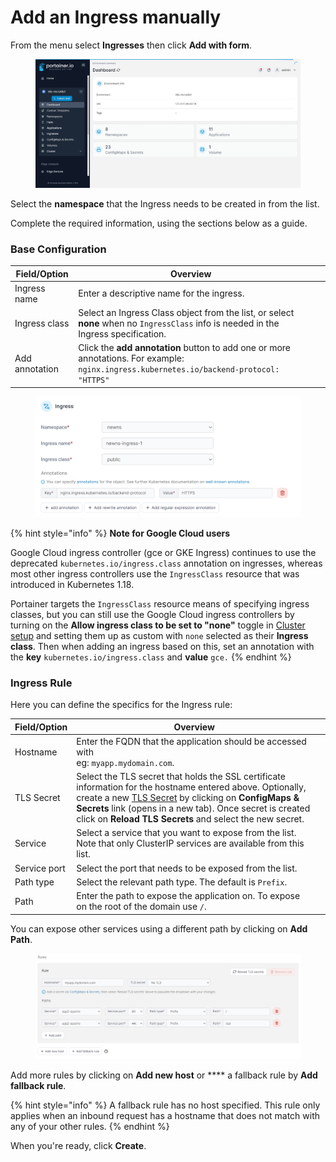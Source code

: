 # Add an Ingress manually

From the menu select **Ingresses** then click **Add with form**.

<figure><img src="../../../.gitbook/assets/2.16-Ingress-add-form.gif" alt=""><figcaption></figcaption></figure>

Select the **namespace** that the Ingress needs to be created in from the list.

Complete the required information, using the sections below as a guide.

### Base Configuration

<table><thead><tr><th>Field/Option</th><th>Overview</th><th data-hidden></th><th data-hidden></th></tr></thead><tbody><tr><td>Ingress name</td><td>Enter a descriptive name for the ingress.</td><td></td><td></td></tr><tr><td>Ingress class</td><td>Select an Ingress Class object from the list, or select <strong>none</strong> when no <code>IngressClass</code> info is needed in the Ingress specification.</td><td></td><td></td></tr><tr><td>Add annotation</td><td>Click the <strong>add annotation</strong> button to add one or more annotations. For example:<br><code>nginx.ingress.kubernetes.io/backend-protocol: "HTTPS"</code></td><td></td><td></td></tr></tbody></table>

<figure><img src="../../../.gitbook/assets/2.16-ingress-form-baseconf.png" alt=""><figcaption></figcaption></figure>

{% hint style="info" %}
**Note for Google Cloud users**

Google Cloud ingress controller (gce or GKE Ingress) continues to use the deprecated `kubernetes.io/ingress.class` annotation on ingresses, whereas most other ingress controllers use the `IngressClass` resource that was introduced in Kubernetes 1.18.

Portainer targets the `IngressClass` resource means of specifying ingress classes, but you can still use the Google Cloud ingress controllers by turning on the **Allow ingress class to be set to "none"** toggle in [Cluster setup](../cluster/setup.md#ingress-controllers) and setting them up as custom with `none` selected as their **Ingress class**. Then when adding an ingress based on this, set an annotation with the **key** `kubernetes.io/ingress.class` and **value** `gce.`
{% endhint %}

### Ingress Rule

Here you can define the specifics for the Ingress rule:

<table><thead><tr><th>Field/Option</th><th>Overview</th><th data-hidden></th></tr></thead><tbody><tr><td>Hostname</td><td>Enter the FQDN that the application should be accessed with<br>eg: <code>myapp.mydomain.com</code>.</td><td></td></tr><tr><td>TLS Secret</td><td>Select the TLS secret that holds the SSL certificate information for the hostname entered above. Optionally, create a new <a href="../configurations/add-1.md">TLS Secret</a> by clicking on <strong>ConfigMaps &#x26; Secrets</strong> link (opens in a new tab). Once secret is created click on <strong>Reload TLS Secrets</strong> and select the new secret.</td><td></td></tr><tr><td>Service</td><td>Select a service that you want to expose from the list. Note that only ClusterIP services are available from this list.</td><td></td></tr><tr><td>Service port</td><td>Select the port that needs to be exposed from the list.</td><td></td></tr><tr><td>Path type</td><td>Select the relevant path type. The default is <code>Prefix</code>.</td><td></td></tr><tr><td>Path</td><td>Enter the path to expose the application on. To expose on the root of the domain use <code>/</code>.</td><td></td></tr></tbody></table>

You can expose other services using a different path by clicking on **Add Path**.

<figure><img src="../../../.gitbook/assets/2.16-k8s-ingress-rule.png" alt=""><figcaption></figcaption></figure>

Add more rules by clicking on **Add new host** or **** a fallback rule by **Add fallback rule**.

{% hint style="info" %}
A fallback rule has no host specified. This rule only applies when an inbound request has a hostname that does not match with any of your other rules.
{% endhint %}

When you're ready, click **Create**.
